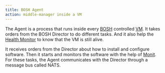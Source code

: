 ```yaml
---
title: BOSH Agent
action: middle-manager inside a VM
---
```


The Agent is a process that runs inside every [BOSH](/bosh/) controlled [VM](/virtual-machine/). It takes orders from the BOSH Director to do different tasks. And it also help the [Health Monitor](/health-monitor/) to know that the VM is still alive.

It receives orders from the Director about how to install and configure software. Then it starts and monitors the software with the help of [Monit](/monit/). For these tasks, the Agent communicates with the Director through a message bus called NATS.

